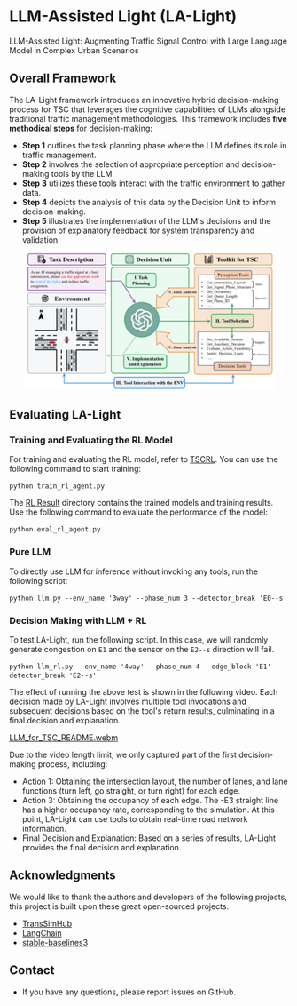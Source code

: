 <!--
 * @Author: WANG Maonan
 * @Date: 2023-09-15 16:46:26
 * @Description: LA-Light README
 * @LastEditTime: 2024-02-05 17:49:10
-->
# LLM-Assisted Light (LA-Light)

LLM-Assisted Light: Augmenting Traffic Signal Control with Large Language Model in Complex Urban Scenarios

## Overall Framework

The LA-Light framework introduces an innovative hybrid decision-making process for TSC that leverages the cognitive capabilities of LLMs alongside traditional traffic management methodologies. This framework includes **five methodical steps** for decision-making: 
- **Step 1** outlines the task planning phase where the LLM defines its role in traffic management. 
- **Step 2** involves the selection of appropriate perception and decision-making tools by the LLM. 
- **Step 3** utilizes these tools interact with the traffic environment to gather data. 
- **Step 4** depicts the analysis of this data by the Decision Unit to inform decision-making. 
- **Step 5** illustrates the implementation of the LLM's decisions and the provision of explanatory feedback for system transparency and validation

<div align=center>
  <img width="90%" src="./assets/framework.png" />
</div>


## Evaluating LA-Light

### Training and Evaluating the RL Model

For training and evaluating the RL model, refer to [TSCRL](./TSCRL/). You can use the following command to start training:

```shell
python train_rl_agent.py
```

The [RL Result](./TSCRL/result/) directory contains the trained models and training results. Use the following command to evaluate the performance of the model:

```shell
python eval_rl_agent.py
```

### Pure LLM

To directly use LLM for inference without invoking any tools, run the following script:

```shell
python llm.py --env_name '3way' --phase_num 3 --detector_break 'E0--s'
```

### Decision Making with LLM + RL

To test LA-Light, run the following script. In this case, we will randomly generate congestion on `E1` and the sensor on the `E2--s` direction will fail.

```shell
python llm_rl.py --env_name '4way' --phase_num 4 --edge_block 'E1' --detector_break 'E2--s'
```

The effect of running the above test is shown in the following video. Each decision made by LA-Light involves multiple tool invocations and subsequent decisions based on the tool's return results, culminating in a final decision and explanation.

[LLM_for_TSC_README.webm](https://github.com/Traffic-Alpha/LLM-Assisted-Light/assets/21176109/131281d9-831d-4e08-919c-2ee8ac3fd841)

Due to the video length limit, we only captured part of the first decision-making process, including:

- Action 1: Obtaining the intersection layout, the number of lanes, and lane functions (turn left, go straight, or turn right) for each edge.
- Action 3: Obtaining the occupancy of each edge. The -E3 straight line has a higher occupancy rate, corresponding to the simulation. At this point, LA-Light can use tools to obtain real-time road network information.
- Final Decision and Explanation: Based on a series of results, LA-Light provides the final decision and explanation.

## Acknowledgments

We would like to thank the authors and developers of the following projects, this project is built upon these great open-sourced projects.
- [TransSimHub](https://github.com/Traffic-Alpha/TransSimHub)
- [LangChain](https://github.com/hwchase17/langchain)
- [stable-baselines3](https://github.com/DLR-RM/stable-baselines3)

## Contact

- If you have any questions, please report issues on GitHub.
